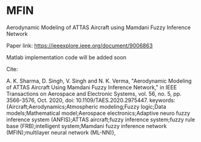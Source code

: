# MFIN
Aerodynamic Modeling of ATTAS Aircraft using Mamdani Fuzzy Inference Network

Paper link:
https://ieeexplore.ieee.org/document/9006863

Matlab implementation code will be added soon

Cite: 


A. K. Sharma, D. Singh, V. Singh and N. K. Verma, "Aerodynamic Modeling of ATTAS Aircraft Using Mamdani Fuzzy Inference Network," in IEEE Transactions on Aerospace and Electronic Systems, vol. 56, no. 5, pp. 3566-3576, Oct. 2020, doi: 10.1109/TAES.2020.2975447. keywords: {Aircraft;Aerodynamics;Atmospheric modeling;Fuzzy logic;Data models;Mathematical model;Aerospace electronics;Adaptive neuro fuzzy inference system (ANFIS);ATTAS aircraft;fuzzy inference system;fuzzy rule base (FRB);intelligent system;Mamdani fuzzy inference network (MFIN);multilayer neural network (ML-NN)},
